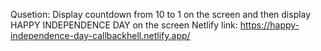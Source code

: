 Qusetion:
Display countdown from 10 to 1 on the screen and then display HAPPY INDEPENDENCE DAY on the screen
Netlify link:    https://happy-independence-day-callbackhell.netlify.app/
